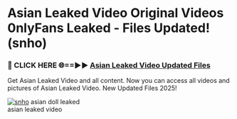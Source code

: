 # Asian Leaked Video Original Videos 0nlyFans Leaked - Files Updated! (snho)

<h3>🔴 CLICK HERE 🌐==►► <a href="https://tinyurl.com/x26r9saj" rel="nofollow">Asian Leaked Video Updated Files</a></h3>

Get Asian Leaked Video and all content. Now you can access all videos and pictures of Asian Leaked Video. New Updated Files 2025!

[![snho](https://i.imgur.com/LkgZPqh.gif)](https://tinyurl.com/x26r9saj)
asian doll leaked<br>
asian leaked video